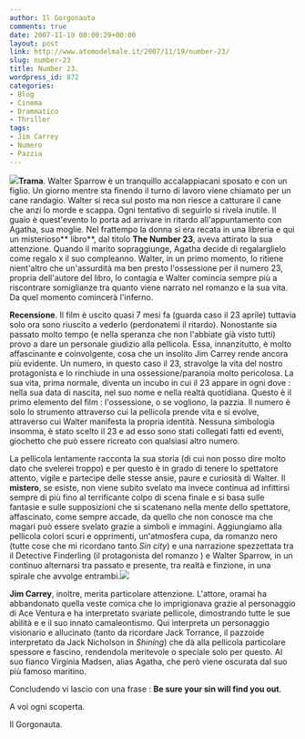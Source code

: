 ```yaml
---
author: Il Gorgonauta
comments: true
date: 2007-11-19 00:00:29+00:00
layout: post
link: http://www.atomodelmale.it/2007/11/19/number-23/
slug: number-23
title: Number 23.
wordpress_id: 872
categories:
- Blog
- Cinema
- Drammatico
- Thriller
tags:
- Jim Carrey
- Numero
- Pazzia
---
```


![](http://www.atomodelmale.it/wp-content/uploads/2008/10/thenumber23.jpg)**Trama**. Walter Sparrow è un tranquillo accalappiacani sposato e con un figlio. Un giorno mentre sta finendo il turno di lavoro viene chiamato per un cane randagio. Walter si reca sul posto ma non riesce a catturare il cane che anzi lo morde e scappa. Ogni tentativo di seguirlo si rivela inutile. Il guaio è  quest'evento lo porta ad arrivare in ritardo all'appuntamento con Agatha, sua moglie. Nel frattempo la donna si era recata in una libreria e qui un misterioso** libro**, dal titolo **The Number 23**, aveva attirato la sua attenzione. Quando il marito sopraggiunge, Agatha decide di regalarglielo come regalo x il suo compleanno. Walter, in un primo momento, lo ritiene nient'altro che un'assurdità ma ben presto l'ossessione per il numero 23, propria dell'autore del libro, lo contagia e Walter comincia sempre più a riscontrare somiglianze tra quanto viene narrato nel romanzo e la sua vita. Da quel momento comincerà l'inferno.

**Recensione**. Il film è uscito quasi 7 mesi fa (guarda caso il 23 aprile) tuttavia solo ora sono riuscito a vederlo (perdonatemi il ritardo). Nonostante sia passato molto tempo (e nella speranza che non l'abbiate già visto tutti) provo a dare un personale giudizio alla pellicola. Essa, innanzitutto, è molto affascinante e coinvolgente, cosa che un insolito Jim Carrey rende ancora più evidente. Un numero, in questo caso il 23, stravolge la vita del nostro protagonista e lo rinchiude in una ossessione/paranoia molto pericolosa. La sua vita, prima normale, diventa un incubo in cui il 23 appare in ogni dove : nella sua data di nascita, nel suo nome e nella realtà quotidiana. Questo è il primo elemento del film : l'ossessione, o se vogliono, la pazzia. Il numero è solo lo strumento attraverso cui la pellicola prende vita e si evolve, attraverso cui Walter manifesta la propria identità. Nessuna simbologia insomma, è stato scelto il 23 e ad esso sono stati collegati fatti ed eventi, giochetto che può essere ricreato con qualsiasi altro numero.

<!-- more -->


La pellicola lentamente racconta la sua storia (di cui non posso dire molto dato che svelerei troppo) e per questo è in grado di tenere lo spettatore attento, vigile e partecipe delle stesse ansie, paure e curiosità di Walter. Il **mistero**, se esiste, non viene subito svelato ma invece continua ad infittirsi sempre di più fino al terrificante colpo di scena finale e si basa sulle fantasie e sulle supposizioni che si scatenano nella mente dello spettatore, affascinato, come sempre accade, da quello che non conosce ma che magari può essere svelato grazie a simboli e immagini. Aggiungiamo alla pellicola colori scuri e opprimenti, un'atmosfera cupa, da romanzo nero (tutte cose che mi ricordano tanto _Sin city_) e una narrazione spezzettata tra il Detective Finderling (il protagonista del romanzo ) e Walter Sparrow, in un continuo alternarsi tra passato e presente, tra realtà e finzione, in una spirale che avvolge entrambi.![](http://www.atomodelmale.it/wp-content/uploads/2008/10/number-23-carrey-400a0309-300x225.jpg)

**Jim Carrey**, inoltre, merita particolare attenzione. L'attore, oramai ha abbandonato quella veste comica che lo imprigionava grazie al personaggio di Ace Ventura e ha interpretato svariate pellicole, dimostrando tutte le sue abilità e e il suo innato camaleontismo. Qui interpreta un personaggio visionario e allucinato (tanto da ricordare Jack Torrance, il pazzoide interpretato da Jack Nicholson in _Shining_) che dà alla pellicola particolare spessore e fascino, rendendola meritevole o speciale solo per questo. Al suo fianco Virginia Madsen, alias Agatha, che però viene oscurata dal suo più famoso maritino.

Concludendo vi lascio con una frase : **Be sure your sin will find you out**.

A voi ogni scoperta.


Il Gorgonauta. 

